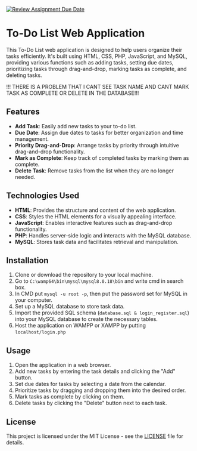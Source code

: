 [![Review Assignment Due Date](https://classroom.github.com/assets/deadline-readme-button-24ddc0f5d75046c5622901739e7c5dd533143b0c8e959d652212380cedb1ea36.svg)](https://classroom.github.com/a/iOvHM81a)


# To-Do List Web Application

This To-Do List web application is designed to help users organize their tasks efficiently. It's built using HTML, CSS, PHP, JavaScript, and MySQL, providing various functions such as adding tasks, setting due dates, prioritizing tasks through drag-and-drop, marking tasks as complete, and deleting tasks.

!!! THERE IS A PROBLEM THAT I CANT SEE TASK NAME AND CANT MARK TASK AS COMPLETE OR DELETE IN THE DATABASE!!!

## Features

- **Add Task**: Easily add new tasks to your to-do list.
- **Due Date**: Assign due dates to tasks for better organization and time management.
- **Priority Drag-and-Drop**: Arrange tasks by priority through intuitive drag-and-drop functionality.
- **Mark as Complete**: Keep track of completed tasks by marking them as complete.
- **Delete Task**: Remove tasks from the list when they are no longer needed.

## Technologies Used

- **HTML**: Provides the structure and content of the web application.
- **CSS**: Styles the HTML elements for a visually appealing interface.
- **JavaScript**: Enables interactive features such as drag-and-drop functionality.
- **PHP**: Handles server-side logic and interacts with the MySQL database.
- **MySQL**: Stores task data and facilitates retrieval and manipulation.

## Installation

1. Clone or download the repository to your local machine.
2. Go to `C:\wamp64\bin\mysql\mysql8.0.18\bin` and write cmd in search box.
3. In CMD put `mysql -u root -p`, then put the password set for MySQL in your computer.
4. Set up a MySQL database to store task data.
5. Import the provided SQL schema (`database.sql & login_register.sql`) into your MySQL database to create the necessary tables.
6. Host the application on WAMPP or XAMPP by putting `localhost/login.php`
   
## Usage

1. Open the application in a web browser.
2. Add new tasks by entering the task details and clicking the "Add" button.
3. Set due dates for tasks by selecting a date from the calendar.
4. Prioritize tasks by dragging and dropping them into the desired order.
5. Mark tasks as complete by clicking on them.
6. Delete tasks by clicking the "Delete" button next to each task.

## License

This project is licensed under the MIT License - see the [LICENSE](LICENSE) file for details.
